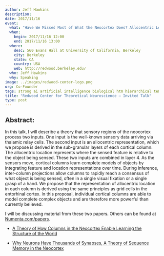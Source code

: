 ```yaml
---
author: Jeff Hawkins
description:
date: 2017/11/16
event:
  what: "Have We Missed Most of What the Neocortex Does? Allocentric Location as the Basis of Perception"
  when:
    begin: 2017/11/16 12:00
    end: 2017/11/16 13:00
  where:
    desc: 560 Evans Hall at University of California, Berkeley
    city: Berkeley
    state: CA
    country: USA
    web: http://redwood.berkeley.edu/
  who: Jeff Hawkins
  why: Speaking
image: ../images/redwood-center-logo.png
org: Co-Founder
tags: strong ai artificial intelligence biological htm hierarchical temporal memory computing brain
title: "Redwood Center for Theoretical Neuroscience – Invited Talk"
type: post
---
```


## Abstract:

In this talk, I will describe a theory that sensory regions of the neocortex process two inputs. One input is the well-known sensory data arriving via thalamic relay cells. The second input is an allocentric representation, which we propose is derived in the sub-granular layers of each cortical column. The allocentric location represents where the sensed feature is relative to the object being sensed. These two inputs are combined in layer 4. As the sensors move, cortical columns learn complete models of objects by integrating feature and location representations over time. During inference, inter-column projections allow columns to rapidly reach a consensus of what object is being sensed, often in a single visual fixation or a single grasp of a hand. We propose that the representation of allocentric location in each column is derived using the same principles as grid cells in the entorhinal cortex. In this proposal, individual cortical columns are able to model complete complex objects and are therefore more powerful than currently believed.

I will be discussing material from these two papers. Others can be found at [Numenta.com/papers](/resources/papers/).

* [A Theory of How Columns in the Neocortex Enable Learning the Structure of the World](https://doi.org/10.3389/fncir.2017.00081)

* [Why Neurons Have Thousands of Synapses, A Theory of Sequence Memory in the Neocortex](https://doi.org/10.3389/fncir.2016.00023)
